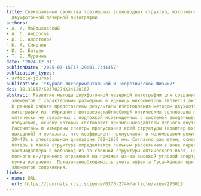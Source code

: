 ```yaml
---
title: Спектральные свойства трехмерных волноводных структур, изготовленных методом
  двухфотонной лазерной литографии
authors:
- А. И. Майдыковский
- А. С. Андросов
- Д. О. Апостолов
- К. А. Смирнов
- И. О. Батуев
- Т. В. Мурзина
date: '2024-12-01'
publishDate: '2025-03-15T17:29:01.744145Z'
publication_types:
- article-journal
publication: '*Журнал Экспериментальной И Теоретической Физики*'
doi: 10.31857/S0370274X24120157
abstract: Развитие метода двухфотонной лазерной литографии для создания оптических
  элементов с характерными размерами в единицы микрометров является актуальной задачей.
  В данной работе представлены результаты изготовления методом двухфотонной лазерной
  литографии из гибридного фоторезистаOrmoComp® оптических волноводов микронного диаметра,
  оптически не связанных с подложкой исовмещенных с системой ввода–вывода оптического
  излучения, основу которых составляют призменныеадаптеры полного внутреннего отражения.
  Рассчитаны и измерены спектры пропускания всей структуры (адаптер входной–волновод–адаптер
  выходной) и показано, что коэффициент пропускания в маломодовом режиме составляет
  20–40% в спектральном диапазоне 700–1650 нм. Согласно расчетам, основноймеханизм
  потерь в такой структуре определяется сильным рассеянием в зоне перехода конусной
  частиадаптера в волновод из-за сложной структуры оптического поля, нарушением режима
  полного внутреннего отражения на призмах из-за высокой угловой апертуры фокусируемого
  пучка излучения. Показананеобходимость учета эффекта Гуса–Хенкен при проектировании
  элементов сопряжения.
links:
- name: URL
  url: https://journals.rcsi.science/0370-274X/article/view/275019
---
```

